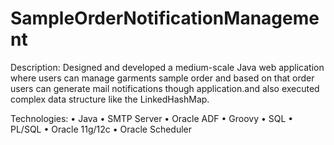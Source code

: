 # SampleOrderNotificationManagement
Description: Designed and developed a medium-scale Java web application where users can manage garments sample order and based on that order users can generate mail notifications though application.and also executed complex data structure like the LinkedHashMap.

Technologies: • Java • SMTP Server • Oracle ADF • Groovy • SQL • PL/SQL • Oracle 11g/12c • Oracle Scheduler
